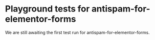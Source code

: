 # Playground tests for antispam-for-elementor-forms
We are still awaiting the first test run for antispam-for-elementor-forms.
